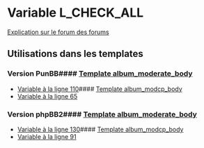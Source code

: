 # Variable L_CHECK_ALL
[Explication sur le forum des forums](http://forum.forumactif.com/t294113-listing-des-variables#L_CHECK_ALL)
## Utilisations dans les templates
### Version PunBB#### [Template album_moderate_body](punbb/album_moderate_body.md)
* [Variable à la ligne 110](../punbb/album_moderate_body.tpl#L110)#### [Template album_modcp_body](punbb/album_modcp_body.md)
* [Variable à la ligne 65](../punbb/album_modcp_body.tpl#L65)
### Version phpBB2#### [Template album_moderate_body](subsilver/album_moderate_body.md)
* [Variable à la ligne 130](../subsilver/album_moderate_body.tpl#L130)#### [Template album_modcp_body](subsilver/album_modcp_body.md)
* [Variable à la ligne 91](../subsilver/album_modcp_body.tpl#L91)